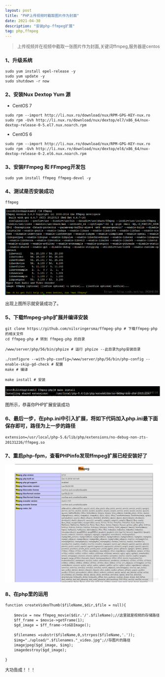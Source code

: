 ```yaml
---
layout: post
title: "PHP上传视频时截取图片作为封面"
date: 2021-04-30
description: "安装php-ffmpeg扩展"
tag: php,ffmpeg
---
```


>上传视频并在视频中截取一张图片作为封面,关键词ffmpeg,服务器是centos

### 1、升级系统

```
sudo yum install epel-release -y
sudo yum update -y
sudo shutdown -r now
```

### 2、安装Nux Dextop Yum 源

+ CentOS 7

```
sudo rpm --import http://li.nux.ro/download/nux/RPM-GPG-KEY-nux.ro
sudo rpm -Uvh http://li.nux.ro/download/nux/dextop/el7/x86_64/nux-dextop-release-0-5.el7.nux.noarch.rpm
```

+ CentOS 6

```
sudo rpm --import http://li.nux.ro/download/nux/RPM-GPG-KEY-nux.ro
sudo rpm -Uvh http://li.nux.ro/download/nux/dextop/el6/x86_64/nux-dextop-release-0-2.el6.nux.noarch.rpm
```

### 3、安装FFmpeg 和 FFmpeg开发包

```
sudo yum install ffmpeg ffmpeg-devel -y
```

### 4、测试是否安装成功

```
ffmpeg
```

![image](/images/posts/bt/ffmpeg.png)

出现上图所示就安装成功了。

### 5、下载ffmpeg-php扩展并编译安装

```
git clone https://github.com/nilsringersma/ffmpeg-php # 下载ffmpeg-php的相关文件
cd ffmpeg-php # 转到 ffmpeg-php 的目录

/www/server/php/56/bin/phpize # 运行 phpize --此目录为php安装目录

./configure --with-php-config=/www/server/php/56/bin/php-config --enable-skip-gd-check # 配置
make # 编译

make install # 安装
```

![image](/images/posts/bt/ff2.png)

图所示，恭喜你PHP扩展安装成功

### 6、最后一步，在php.ini中引入扩展，将如下代码加入php.ini最下面保存即可，路径为上一步的路径

`extension=/usr/local/php-5.6/lib/php/extensions/no-debug-non-zts-20131226/ffmpeg.so`

### 7、重启php-fpm，查看PHPinfo发现ffmpeg扩展已经安装好了

![image](/images/posts/bt/ffmpeg3.png)

### 8、在php里的运用

```
function createVideoThumb($fileName,$dir,$file = null){

    $movie = new ffmpeg_movie($dir.'/'.$fileName);//这里就是视频的存储路径
    $ff_frame = $movie->getFrame(1);
    $gd_image = $ff_frame->toGDImage();

    $filenames =substr($fileName,0,strrpos($fileName,'.'));
    $img="./upload/".$filenames."_video.jpg";//存图片的路径
    imagejpeg($gd_image, $img);
    imagedestroy($gd_image);

}
```

大功告成！！！




